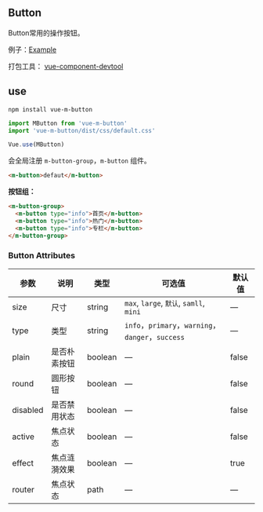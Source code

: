 
## Button

Button常用的操作按钮。

例子：[Example](https://mengdu.github.io/m-button/example/)

打包工具： [vue-component-devtool](https://github.com/mengdu/vue-component-devtool)

## use


```ls
npm install vue-m-button
```

```js
import MButton from 'vue-m-button'
import 'vue-m-button/dist/css/default.css'

Vue.use(MButton)
```

会全局注册 `m-button-group`，`m-button` 组件。

```html
<m-button>defaut</m-button>
```

**按钮组：**

```html
<m-button-group>
  <m-button type="info">首页</m-button>
  <m-button type="info">热门</m-button>
  <m-button type="info">专栏</m-button>
</m-button-group>
```

### Button Attributes

<!-- + **disabled** 禁用状态
+ **type** 主题；可选值：`info`，`primary`，`warning`，`danger`，`success`
+ **size** 大小；可选值：`max`, `large`, `默认`, `samll`, `mini`
+ **plain** 朴素按钮
+ **round** 圆形按钮
+ **block** 块按钮
+ **active** 焦点
+ **effect** 焦点涟漪效果，默认开启
+ **router** 路由对象会这路由 `path` ，内部执行的是 `this.$router.push` 方法 -->

| 参数      | 说明    | 类型      | 可选值       | 默认值   |
|---------- |-------- |---------- |-------------  |-------- |
| size     | 尺寸   | string | `max`, `large`, `默认`, `samll`, `mini` |    —     |
| type     | 类型   | string    |   `info`，`primary`，`warning`，`danger`，`success` |     —    |
| plain     | 是否朴素按钮   | boolean    | — | false   |
| round     | 圆形按钮   | boolean    | — | false   |
| disabled  | 是否禁用状态    | boolean   | —   | false   |
| active  | 焦点状态    | boolean   | —   | false   |
| effect  | 焦点涟漪效果    | boolean   | —   | true   |
| router  | 焦点状态    | path  | —   | —  |

